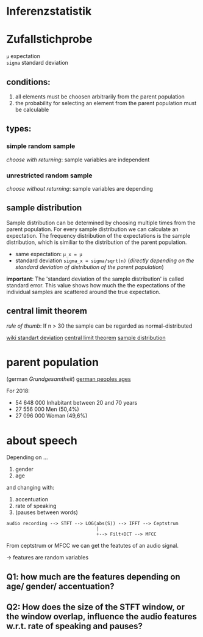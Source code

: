 # Inferenzstatistik

# Zufallstichprobe

`µ`  expectation  
`sigma` standard deviation

## conditions:
1. all elements must be choosen arbitrarily from the parent population
2. the probability for selecting an element from the parent population must be calculable

## types:
### simple random sample
*choose with returning*: sample variables are independent

### unrestricted random sample
*choose without returning*: sample variables are depending

## sample distribution
Sample distribution can be determined by choosing multiple times from the parent population. For every sample distribution we  can calculate an expectation. The frequency distribution of the expectations is the sample distribution, which is similiar to the distribution of the parent population.
- same expectation: `µ_x = µ`
- standard deviation `sigma_x = sigma/sqrt(n)` (*directly depending on the standard deviation of distribution of the parent population*)

**important**:
The 'standard deviation of the sample distribution' is called standard error. This value shows how much the the expectations of the individual samples are scattered around the true expectation.

## central limit theorem
*rule of thumb*: If n > 30 the sample can be regarded as normal-distributed

[wiki standart deviation](https://de.wikipedia.org/wiki/Standardfehler)
[central limit theorem](https://ortmann-statistik.de/glossar/zentraler-grenzwertsatz/#:~:text=Der%20zentraler%20Grenzwertsatz%20besagt%2C%20dass,untersuchenden%20Merkmals%20der%20Normalverteilung%20folgt.)
[sample distribution](https://statistikguru.de/lexikon/stichprobenverteilung.html)

# parent population
(german *Grundgesamtheit*)
[german peoples ages](https://www.bpb.de/nachschlagen/zahlen-und-fakten/soziale-situation-in-deutschland/61538/altersgruppen)

For 2018:
- 54 648 000 Inhabitant between 20 and 70 years
- 27 556 000 Men (50,4%)
- 27 096 000 Woman (49,6%)


# about speech
Depending on ...
  1. gender
  2. age

and changing with:
  1. accentuation
  2. rate of speaking
  3. (pauses between words)


```
audio recording --> STFT --> LOG(abs(S)) --> IFFT --> Ceptstrum
                                 |
                                 +--> Filt+DCT --> MFCC
```
From ceptstrum or MFCC we can get the featutes of an audio signal.

&rarr; features are random variables

## Q1: how much are the features depending on age/ gender/ accentuation?

## Q2: How does the size of the STFT window, or the window overlap, influence the audio features w.r.t. rate of speaking and pauses?
